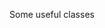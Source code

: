 <span id="title">Some useful classes</span>

<div id="body">

<include src="api/unit-inParent-asPanel.md" boilerplate />
<include src="stringClass/unit-inParent-asPanel.md" boilerplate />
<include src="wrapperClasses/unit-inParent-asPanel.md" boilerplate />
<include src="arraysClass/unit-inParent-asPanel.md" boilerplate />
<include src="scannerClass/unit-inParent-asPanel.md" boilerplate />

</div>
